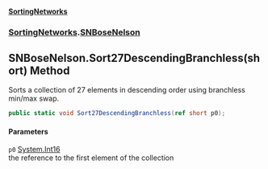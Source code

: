 #### [SortingNetworks](index.md 'index')
### [SortingNetworks](SortingNetworks.md 'SortingNetworks').[SNBoseNelson](SortingNetworks_SNBoseNelson.md 'SortingNetworks.SNBoseNelson')
## SNBoseNelson.Sort27DescendingBranchless(short) Method
Sorts a collection of 27 elements in descending order using branchless min/max swap.  
```csharp
public static void Sort27DescendingBranchless(ref short p0);
```
#### Parameters
<a name='SortingNetworks_SNBoseNelson_Sort27DescendingBranchless(short)_p0'></a>
`p0` [System.Int16](https://docs.microsoft.com/en-us/dotnet/api/System.Int16 'System.Int16')  
the reference to the first element of the collection
  
